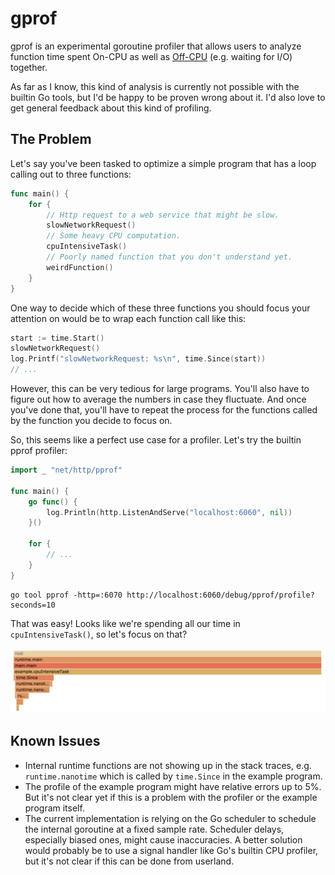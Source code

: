 # gprof

gprof is an experimental goroutine profiler that allows users to analyze function time spent On-CPU as well as [Off-CPU](http://www.brendangregg.com/offcpuanalysis.html) (e.g. waiting for I/O) together.

As far as I know, this kind of analysis is currently not possible with the builtin Go tools, but I'd be happy to be proven wrong about it. I'd also love to get general feedback about this kind of profiling.

## The Problem

Let's say you've been tasked to optimize a simple program that has a loop calling out to three functions:

```go
func main() {
	for {
		// Http request to a web service that might be slow.
		slowNetworkRequest()
		// Some heavy CPU computation.
		cpuIntensiveTask()
		// Poorly named function that you don't understand yet.
		weirdFunction()
	}
}
```

One way to decide which of these three functions you should focus your attention on would be to wrap each function call like this:

```go
start := time.Start()
slowNetworkRequest()
log.Printf("slowNetworkRequest: %s\n", time.Since(start))
// ...
```

However, this can be very tedious for large programs. You'll also have to figure out how to average the numbers in case they fluctuate. And once you've done that, you'll have to repeat the process for the functions called by the function you decide to focus on.

So, this seems like a perfect use case for a profiler. Let's try the builtin
pprof profiler:

```go
import _ "net/http/pprof"

func main() {
	go func() {
		log.Println(http.ListenAndServe("localhost:6060", nil))
	}()

	for {
		// ...
	}
}
```

```
go tool pprof -http=:6070 http://localhost:6060/debug/pprof/profile?seconds=10
```

That was easy! Looks like we're spending all our time in `cpuIntensiveTask()`,
so let's focus on that?

![](./example/pprof_cpu.png)

## Known Issues

- Internal runtime functions are not showing up in the stack traces, e.g.
  `runtime.nanotime` which is called by `time.Since` in the example program.
- The profile of the example program might have relative errors up to 5%. But
  it's not clear yet if this is a problem with the profiler or the example
  program itself.
- The current implementation is relying on the Go scheduler to schedule the
  internal goroutine at a fixed sample rate. Scheduler delays, especially
  biased ones, might cause inaccuracies. A better solution would probably be to
  use a signal handler like Go's builtin CPU profiler, but it's not clear if
  this can be done from userland.
